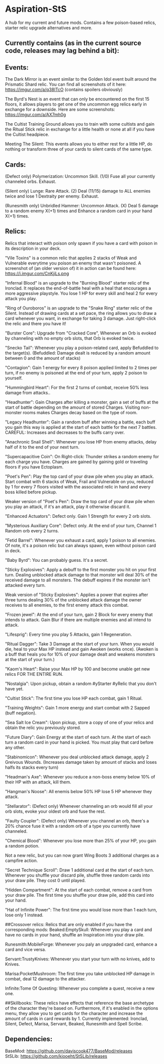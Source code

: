 # Aspiration-StS
A hub for my current and future mods. Contains a few poison-based relics, starter relic upgrade alternatives and more.

## Currently contains (as in the current source code, releases may lag behind a bit):
## Events: 
The Dark Mirror is an event similar to the Golden Idol event built around the Prismatic Shard relic.
You can find all screenshots of it here: https://imgur.com/a/q38ITcO (contains spoilers obviously)

The Byrd's Nest is an event that can only be encountered on the first 15 floors, it allows players to get one of the uncommon egg relics early in exchange for a downside. Here are some screenshots: https://imgur.com/a/AX7mh0g

The Cultist Training Ground allows you to train with some cultists and gain the Ritual Stick relic in exchange for a little health or none at all if you have the Cultist headpiece.

Meeting The Silent: This events allows you to either rest for a little HP, do nothing or transform three of your cards to silent cards of the same type.

## Cards:
(Defect only) Polymerization: Uncommon Skill. (1/0) Fuse all your currently channeled orbs. Exhaust.

(Silent only) Lunge: Rare Attack. (2) Deal (11/15) damage to ALL enemies twice and lose 1 Dextraity per enemy. Exhaust.

(Runesmith only) Unbridled Hammer: Uncommon Attack. (X) Deal 5 damage to a random enemy X(+1) times and Enhance a random card in your hand X(+1) times.

## Relics:
Relics that interact with poison only spawn if you have a card with poison in its description in your deck.

"Vile Toxins" is a common relic that applies 2 stacks of Weak and Vulnerable everytime you poison an enemy that wasn't poisoned. A screenshot of (an older version of) it in action can be found here: https://i.imgur.com/CnKjiLs.png

"Infernal Blood" is an upgrade to the "Burning Blood" starter relic of the Ironclad. It replaces the end-of-battle heal with a heal that encourages a more aggressive playstyle. You lose 1 HP for every skill and heal 2 for every attack you play.

"Ring of Ouroboros" is an upgrade to the "Snake Ring" starter relic of the Silent. Instead of drawing cards at a set pace, the ring allows you to draw a card whenever you want, in exchange for taking 3 damage. Just right-click the relic and there you have it!

"Burster Core": Upgrade from "Cracked Core", Whenever an Orb is evoked by channeling with no empty orb slots, that Orb is evoked twice.

"Snecko Tail": Whenever you play a poison-related card, apply Befuddled to the target(s). (Befuddled: Damage dealt is reduced by a random amount between 0 and the amount of stacks)

"Contagion": Gain 1 energy for every 8 poison applied limited to 2 times per turn, if no enemy is poisoned at the end of your turn, apply 2 poison to yourself.

"Hummingbird Heart": For the first 2 turns of combat, receive 50% less damage from attacks..

"Headhunter": Gain Charges after killing a monster, gain a set of buffs at the start of battle depending on the amount of stored Charges. Visiting non-monster rooms makes Charges decay based on the type of room.

"Legacy Headhunter": Gain a random buff after winning a battle, each buff you gain this way is applied at the start of each battle for the next 7 battles. CAREFUL: Increases and decreases to the buffs carry over.

"Anachronic Snail Shell": Whenever you lose HP from enemy attacks, delay half of it to the end of your next turn.

"Supercapacitive Coin": On Right-click: Thunder strikes a random enemy for each charge you have. Charges are gained by gaining gold or traveling floors if you have Ectoplasm.

"Poet's Pen": Play the top card of your draw pile when you play an attack. Start combat with 6 stacks of Weak, Frail and Vulnerable on you, reduced by 1 for every 7 floors visited with the associated relic in hand and every boss killed before pickup.

Weaker version of "Poet's Pen": Draw the top card of your draw pile when you play an attack, if it's an attack, play it otherwise discard it.

"Enhanced Actuators": Defect only. Gain 1 Strength for every 2 orb slots.

"Mysterious Auxiliary Core": Defect only. At the end of your turn, Channel 1 Random orb every 2 turns.

"Fetid Barrel": Whenever you exhaust a card, apply 1 poison to all enemies. Of note, it's a poison relic but can always spawn, even without poison card in deck.

"Baby Byrd": You can probably guess. It's a secret.

"Sticky Explosives": Apply a debuff to the first monster you hit on your first turn. Dealing unblocked attack damage to that monster will deal 30% of the received damage to all monsters. The debuff expires if the monster isn't attacked every turn.

Weak version of "Sticky Explosives": Applies a power that expires after three turns dealing 30% of the unblocked attack damage the owner receives to all enemies, to the first enemy attack this combat.

"Frozen jewel": At the end of your turn, gain 2 Block for every enemy that intends to attack. Gain Blur if there are multiple enemies and all intend to attack.

"Lifesprig": Every time you play 5 Attacks, gain 1 Regeneration.

"Ritual Dagger": Take 3 Damage at the start of your turn. When you would die, heal to your Max HP instead and gain Awoken (works once). (Awoken is a buff that heals you for 10% of your damage dealt and weakens monsters at the start of your turn.)

"Kaom's Heart": Raise your Max HP by 100 and become unable get new relics FOR THE ENTIRE RUN.

"Nostalgia": Upon pickup, obtain a random #yStarter #yRelic that you don't have yet.

"Cultist Stick": The first time you lose HP each combat, gain 1 Ritual.

"Training Weights": Gain 1 more energy and start combat with 2 Sapped (buff negation).

"Sea Salt Ice Cream": Upon pickup, store a copy of one of your relics and obtain the relic you previously stored.

"Future Diary": Gain Energy at the start of each turn. At the start of each turn a random card in your hand is picked. You must play that card before any other.

"Stabinomicon": Whenever you deal unblocked attack damage, apply 2 Greivous Wounds. (Increases damage taken by amount of stacks and loses halfs its stacks every turn)

"Headman's Axe": Whenever you reduce a non-boss enemy below 10% of their HP with an attack, kill them.

"Hangman's Noose": All enemis below 50% HP lose 5 HP whenever they attack.

"Stellarator": (Defect only) Whenever channeling an orb would fill all your orb slots, evoke your oldest orb and fuse the rest.

"Faulty Coupler": (Defect only) Whenever you channel an orb, there's a 20% chance fuse it with a random orb of a type you currently have channeled.

"Chemical Blood": Whenever you lose more than 25% of your HP, you gain a random potion.

Not a new relic, but you can now grant Wing Boots 3 additional charges as a campfire action.

"Secret Technique Scroll": Draw 1 additional card at the start of each turn. Whenever you shuffle your discard pile, shuffle three random cards into your draw pile. They cost 0 until played.

"Hidden Compartment": At the start of each combat, remove a card from your draw pile. The first time you shuffle your draw pile, add this card into your hand.

"Hat of Infinite Power": The first time you would lose more than 1 each turn, lose only 1 instead.

##Crossover relics:
Relics that are only enabled if you have the corresponding mods:
Beaked:EmptySkull: Whenever you play a card and have no cards in your hand, shuffle an Inspiration into your draw pile.

Runesmith:MobileForge: Whenever you paly an unpgraded card, enhance a card and vice versa.

Servant:TrustyKnives: Whenever you start your turn with no knives, add to Knives.

Marisa:PocketMushroom: The first time you take unblocked HP damage in combat, deal 12 damage to the attacker.

Infinite:Tome Of Questing: Whenever you complete a quest, receive a new one.

##Skillbooks:
These relics have effects that reference the base archetype of the character they're based on. Furthermore, if it's enabled in the options menu, they allow you to get cards for the character and increase the amount of cards in card rewards by 1.
Currently implemented: Ironclad, Silent, Defect, Marisa, Servant, Beaked, Runesmith and Spell Scribe.

## Dependencies:
BaseMod: https://github.com/daviscook477/BaseMod/releases  
StSLib: https://github.com/kiooeht/StSLib/releases
